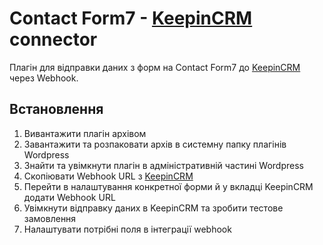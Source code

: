 # Contact Form7 - [KeepinCRM](https://bit.ly/3KCbyDR) connector

Плагін для відправки даних з форм на Contact Form7 до [KeepinCRM](https://bit.ly/3KCbyDR) через Webhook.

## Встановлення
1. Вивантажити плагін архівом
2. Завантажити та розпаковати архів в системну папку плагінів Wordpress
3. Знайти та увімкнути плагін в адміністративній частині Wordpress
4. Скопіювати Webhook URL з [KeepinCRM](https://bit.ly/3KCbyDR)
5. Перейти в налаштування конкретної форми й у вкладці KeepinCRM додати Webhook URL
6. Увімкнути відправку даних в KeepinCRM та зробити тестове замовлення
7. Налаштувати потрібні поля в інтеграції webhook
